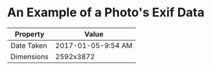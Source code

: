 # An Example of a Photo's Exif Data

|Property|Value|
|--------|------|
|Date Taken|2017-01-05-9:54 AM|
|Dimensions|2592x3872|
